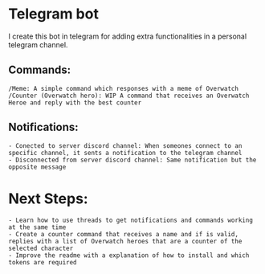# Telegram bot 

I create this bot in telegram for adding extra functionalities in a personal telegram channel. 

## Commands:
    /Meme: A simple command which responses with a meme of Overwatch
    /Counter (Overwatch hero): WIP A command that receives an Overwatch Heroe and reply with the best counter


## Notifications:
    - Conected to server discord channel: When someones connect to an specific channel, it sents a notification to the telegram channel
    - Disconnected from server discord channel: Same notification but the opposite message


# Next Steps:
    - Learn how to use threads to get notifications and commands working at the same time
    - Create a counter command that receives a name and if is valid, replies with a list of Overwatch heroes that are a counter of the selected character
    - Improve the readme with a explanation of how to install and which tokens are required